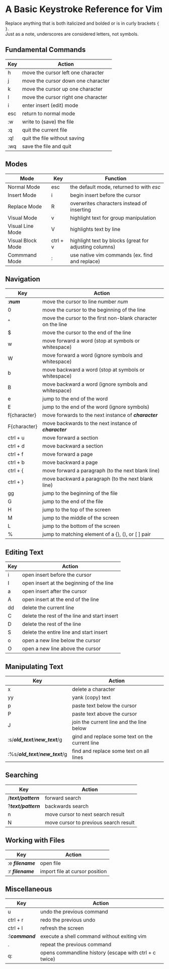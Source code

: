 # A Basic Keystroke Reference for Vim
Replace anything that is both italicized and bolded or is in curly brackets `{ }`. <br />
Just as a note, underscores are considered letters, not symbols. <br />

## Fundamental Commands
| Key | Action |
| --- | -------- |
| h | move the cursor left one character |
| j | move the cursor down one character |
| k | move the cursor up one character |
| l | move the cursor right one character |
| i | enter insert (edit) mode |
| esc | return to normal mode | 
| :w | write to (save) the file |
| :q | quit the current file |
| :q! | quit the file without saving |
| :wq | save the file and quit |

## Modes
| Mode | Key | Function | 
| ---- | --- | -------- | 
| Normal Mode | esc | the default mode, returned to with _esc_ |
| Insert Mode | i | begin insert before the cursor |
| Replace Mode | R | overwrites characters instead of inserting |
| Visual Mode | v | highlight text for group manipulation |
| Visual Line Mode | V | highlights text by line |
| Visual Block Mode | ctrl + v | highlight text by blocks (great for adjusting columns) |
| Commmand Mode | : | use native vim commands (ex. find and replace) |

## Navigation
| Key | Action |
| --- | -------- |
| :_**num**_ | move the cursor to line number _num_ | 
| 0 | move the cursor to the beginning of the line |
| ^ | move the cursor to the first non-blank character on the line |
| $ | move the cursor to the end of the line |
| w | move forward a word (stop at symbols or whitespace) |
| W | move forward a word (ignore symbols and whitespace) |
| b | move backward a word (stop at symbols or whitespace) |
| B | move backward a word (ignore symbols and whitespace) |
| e | jump to the end of the word |
| E | jump to the end of the word (ignore symbols) |
| f{character} | move forwards to the next instance of **_character_** |
| F{character} | move backwards to the next instance of **_character_** |
| ctrl + u | move forward a section |
| ctrl + d | move backward a section |
| ctrl + f | move forward a page |
| ctrl + b | move backward a page |
| ctrl + { | move forward a paragraph (to the next blank line) |
| ctrl + } | move backward a paragraph (to the next blank line) |
| gg | jump to the beginning of the file |
| G | jump to the end of the file |
| H | jump to the top of the screen |
| M | jump to the middle of the screen |
| L | jump to the bottom of the screen |
| % | jump to matching element of a {}, (), or \[ \]  pair |

## Editing Text
| Key | Action |
| --- | ------ |
| i | open insert before the cursor |
| I | open insert at the beginning of the line | 
| a | open insert after the cursor | 
| A | open insert at the end of the line |
| dd | delete the current line |
| C | delete the rest of the line and start insert |
| D | delete the rest of the line |
| S | delete the entire line and start insert |
| o | open a new line below the cursor |
| O | open a new line above the cursor |


## Manipulating Text
| Key | Action |
| --- | ------ |
| x | delete a character |
| yy | yank (copy) text |
| p | paste text below the cursor |
| P | paste text above the cursor |
| J | join the current line and the line below |
| :s/_**old_text**_/_**new_text**_/g | gind and replace some text on the current line |
| :%s/_**old_text**_/_**new_text**_/g | find and replace some text on all lines |

## Searching
| Key | Action |
| --- | -------- |
| /_**text/pattern**_ | forward search |
| ?_**text/pattern**_  | backwards search |
| n | move cursor to next search result |
| N | move cursor to previous search result |

## Working with Files
| Key | Action |
| --- | ------ | 
| :e **_filename_** | open file  |
| :r **_filename_** | import file at cursor position |

## Miscellaneous
| Key | Action |
| --- | ------ |
| u | undo the previous command |
| ctrl + r | redo the previous undo |
| ctrl + l | refresh the screen |
| :!_**command**_  | execute a shell command without exiting vim |
| . | repeat the previous command |
| q: | opens commandline history (escape with ctrl + c twice) |
